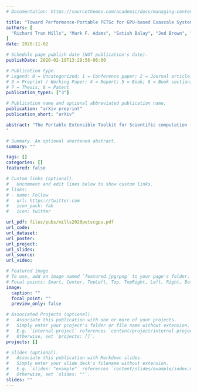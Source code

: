 ```yaml
---
# Documentation: https://sourcethemes.com/academic/docs/managing-content/

title: "Toward Performance-Portable PETSc for GPU-based Exascale Systems"
authors: [
  "Richard Tran Mills", "Mark F. Adams", "Satish Balay", "Jed Brown", "Alp Dener", "Matthew Knepley", "Scott E. Kruger", "Hannah Morgan", "Todd Munson", "Karl Rupp", "Barry F. Smith", "Stefano Zampini", "Hong Zhang", "Junchao Zhang"
]
date: 2020-11-02

# Schedule page publish date (NOT publication's date).
publishDate: 2020-02-19T13:29:56-06:00

# Publication type.
# Legend: 0 = Uncategorized; 1 = Conference paper; 2 = Journal article;
# 3 = Preprint / Working Paper; 4 = Report; 5 = Book; 6 = Book section;
# 7 = Thesis; 8 = Patent
publication_types: ["3"]

# Publication name and optional abbreviated publication name.
publication: "arXiv preprint"
publication_short: "arXiv"

abstract: "The Portable Extensible Toolkit for Scientific computation (PETSc) library delivers scalable solvers for nonlinear time-dependent differential and algebraic equations and for numerical optimization.The PETSc design for performance portability addresses fundamental GPU accelerator challenges and stresses flexibility and extensibility by separating the programming model used by the application from that used by the library, and it enables application developers to use their preferred programming model, such as Kokkos, RAJA, SYCL, HIP, CUDA, or OpenCL, on upcoming exascale systems. A blueprint for using GPUs from PETSc-based codes is provided, and case studies emphasize the flexibility and high performance achieved on current GPU-based systems.
"

# Summary. An optional shortened abstract.
summary: ""

tags: []
categories: []
featured: false

# Custom links (optional).
#   Uncomment and edit lines below to show custom links.
# links:
# - name: Follow
#   url: https://twitter.com
#   icon_pack: fab
#   icon: twitter

url_pdf: files/pubs/mills2020petscgpu.pdf
url_code:
url_dataset:
url_poster:
url_project:
url_slides:
url_source:
url_video:

# Featured image
# To use, add an image named `featured.jpg/png` to your page's folder. 
# Focal points: Smart, Center, TopLeft, Top, TopRight, Left, Right, BottomLeft, Bottom, BottomRight.
image:
  caption: ""
  focal_point: ""
  preview_only: false

# Associated Projects (optional).
#   Associate this publication with one or more of your projects.
#   Simply enter your project's folder or file name without extension.
#   E.g. `internal-project` references `content/project/internal-project/index.md`.
#   Otherwise, set `projects: []`.
projects: []

# Slides (optional).
#   Associate this publication with Markdown slides.
#   Simply enter your slide deck's filename without extension.
#   E.g. `slides: "example"` references `content/slides/example/index.md`.
#   Otherwise, set `slides: ""`.
slides: ""
---
```


